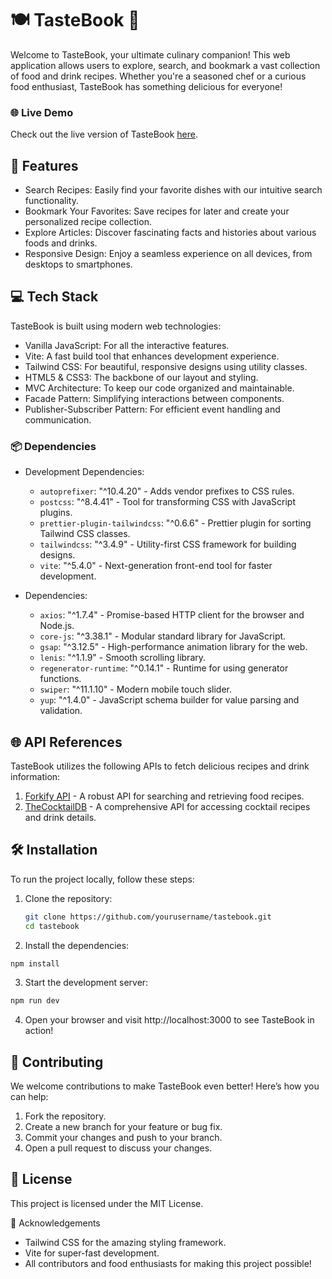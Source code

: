 # 🍽️ TasteBook 📖

Welcome to TasteBook, your ultimate culinary companion! This web application allows users to explore, search, and bookmark a vast collection of food and drink recipes. Whether you're a seasoned chef or a curious food enthusiast, TasteBook has something delicious for everyone!

### 🌐 Live Demo

Check out the live version of TasteBook [here](https://taste-book-one.vercel.app/).

## 🚀 Features

-   Search Recipes: Easily find your favorite dishes with our intuitive search functionality.
-   Bookmark Your Favorites: Save recipes for later and create your personalized recipe collection.
-   Explore Articles: Discover fascinating facts and histories about various foods and drinks.
-   Responsive Design: Enjoy a seamless experience on all devices, from desktops to smartphones.

## 💻 Tech Stack

TasteBook is built using modern web technologies:

-   Vanilla JavaScript: For all the interactive features.
-   Vite: A fast build tool that enhances development experience.
-   Tailwind CSS: For beautiful, responsive designs using utility classes.
-   HTML5 & CSS3: The backbone of our layout and styling.
-   MVC Architecture: To keep our code organized and maintainable.
-   Facade Pattern: Simplifying interactions between components.
-   Publisher-Subscriber Pattern: For efficient event handling and communication.

### 📦 Dependencies

-   Development Dependencies:

    -   `autoprefixer`: "^10.4.20" - Adds vendor prefixes to CSS rules.
    -   `postcss`: "^8.4.41" - Tool for transforming CSS with JavaScript plugins.
    -   `prettier-plugin-tailwindcss`: "^0.6.6" - Prettier plugin for sorting Tailwind CSS classes.
    -   `tailwindcss`: "^3.4.9" - Utility-first CSS framework for building designs.
    -   `vite`: "^5.4.0" - Next-generation front-end tool for faster development.

-   Dependencies:
    -   `axios`: "^1.7.4" - Promise-based HTTP client for the browser and Node.js.
    -   `core-js`: "^3.38.1" - Modular standard library for JavaScript.
    -   `gsap`: "^3.12.5" - High-performance animation library for the web.
    -   `lenis`: "^1.1.9" - Smooth scrolling library.
    -   `regenerator-runtime`: "^0.14.1" - Runtime for using generator functions.
    -   `swiper`: "^11.1.10" - Modern mobile touch slider.
    -   `yup`: "^1.4.0" - JavaScript schema builder for value parsing and validation.

## 🌐 API References

TasteBook utilizes the following APIs to fetch delicious recipes and drink information:

1. [Forkify API](https://forkify-api.herokuapp.com/api/v2) - A robust API for searching and retrieving food recipes.
2. [TheCocktailDB](https://www.thecocktaildb.com/api/json/v1) - A comprehensive API for accessing cocktail recipes and drink details.

## 🛠️ Installation

To run the project locally, follow these steps:

1. Clone the repository:

    ```bash
    git clone https://github.com/yourusername/tastebook.git
    cd tastebook
    ```

2. Install the dependencies:

```bash
npm install
```

3. Start the development server:

```bash
npm run dev
```

4. Open your browser and visit http://localhost:3000 to see TasteBook in action!

## 🤝 Contributing

We welcome contributions to make TasteBook even better! Here’s how you can help:

1. Fork the repository.
2. Create a new branch for your feature or bug fix.
3. Commit your changes and push to your branch.
4. Open a pull request to discuss your changes.

## 📄 License

This project is licensed under the MIT License.

🙌 Acknowledgements

-   Tailwind CSS for the amazing styling framework.
-   Vite for super-fast development.
-   All contributors and food enthusiasts for making this project possible!
